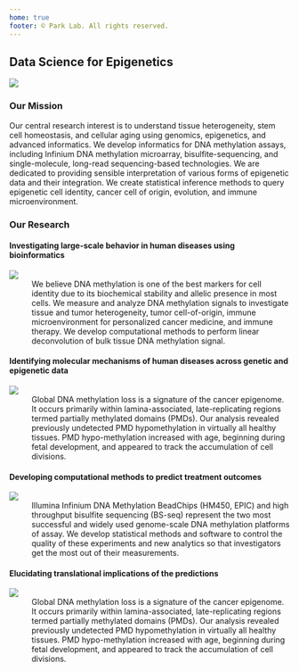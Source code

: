 ```yaml
---
home: true
footer: © Park Lab. All rights reserved.
---
```


## Data Science for Epigenetics

<img src="/img/top.jpg">

### Our Mission

<p>Our central research interest is to understand tissue heterogeneity, stem cell homeostasis, and cellular aging using genomics, epigenetics, and advanced informatics. We develop informatics for DNA methylation assays, including Infinium DNA methylation microarray, bisulfite-sequencing, and single-molecule, long-read sequencing-based technologies. We are dedicated to providing sensible interpretation of various forms of epigenetic data and their integration. We create statistical inference methods to query epigenetic cell identity, cancer cell of origin, evolution, and immune microenvironment.</p>

### Our Research

#### Investigating large-scale behavior in human diseases using bioinformatics

<div class="home">
  <dl>
    <dt><img src="/img/pic1.png"></dt>
    <dd>We believe DNA methylation is one of the best markers for cell identity due to its biochemical stability and allelic presence in most cells. We measure and analyze DNA methylation signals to investigate tissue and tumor heterogeneity, tumor cell-of-origin, immune microenvironment for personalized cancer medicine, and immune therapy. We develop computational methods to perform linear deconvolution of bulk tissue DNA methylation signal. </dd>
  </dl>
</div>

#### Identifying molecular mechanisms of human diseases across genetic and epigenetic data

<div class="home">
  <dl>
    <dt><img src="/img/pic2.png"></dt>
    <dd>Global DNA methylation loss is a signature of the cancer epigenome. It occurs primarily within lamina-associated, late-replicating regions termed partially methylated domains (PMDs). Our analysis revealed previously undetected PMD hypomethylation in virtually all healthy tissues. PMD hypo-methylation increased with age, beginning during fetal development, and appeared to track the accumulation of cell divisions.</dd>
  </dl>
</div>

#### Developing computational methods to predict treatment outcomes

<div class="home">
  <dl>
    <dt><img src="/img/pic3.png"></dt>
    <dd>Illumina Infinium DNA Methylation BeadChips (HM450, EPIC) and high throughput bisulfite sequencing (BS-seq) represent the two most successful and widely used genome-scale DNA methylation platforms of assay. We develop statistical methods and software to control the quality of these experiments and new analytics so that investigators get the most out of their measurements.</dd>
  </dl>
</div>

#### Elucidating translational implications of the predictions

<div class="home">
  <dl>
    <dt><img src="/img/pic4.png"></dt>
    <dd>Global DNA methylation loss is a signature of the cancer epigenome. It occurs primarily within lamina-associated, late-replicating regions termed partially methylated domains (PMDs). Our analysis revealed previously undetected PMD hypomethylation in virtually all healthy tissues. PMD hypo-methylation increased with age, beginning during fetal development, and appeared to track the accumulation of cell divisions.</dd>
  </dl>
</div>
